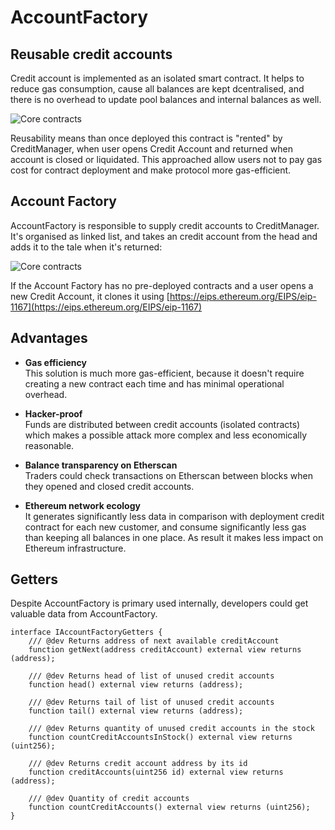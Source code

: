 # AccountFactory

## Reusable credit accounts

Credit account is implemented as an isolated smart contract. It helps to reduce gas consumption, 
cause all balances are kept dcentralised, and there is no overhead to update pool balances and 
internal balances as well.

![Core contracts](/images/core/factory.jpg)

Reusability means than once deployed this contract is "rented" by CreditManager, when user opens 
Credit Account and returned when account is closed or liquidated. This approached allow users 
not to pay gas cost for contract deployment and make protocol more gas-efficient.

## Account Factory

AccountFactory is responsible to supply credit accounts to CreditManager. It's organised as linked list,
and takes an credit account from the head and adds it to the tale when it's returned:

![Core contracts](/images/core/linked-list.jpg)

If the Account Factory has no pre-deployed contracts and a user opens a new Credit Account, it clones it using [https://eips.ethereum.org/EIPS/eip-1167](https://eips.ethereum.org/EIPS/eip-1167)

## Advantages

- **Gas efficiency**  
This solution is much more gas-efficient, because it doesn't require creating a new contract each time and has minimal operational overhead.

- **Hacker-proof**  
Funds are distributed between credit accounts (isolated contracts) which makes a possible attack more complex and less economically reasonable.  

- **Balance transparency on Etherscan**  
Traders could check transactions on Etherscan between blocks when they opened and closed credit accounts.

- **Ethereum network ecology**  
It generates significantly less data in comparison with deployment credit contract for each new customer, and consume significantly less gas than keeping all balances in one place. As result it makes less impact on Ethereum infrastructure.

## Getters
Despite AccountFactory is primary used internally, developers could get valuable data from AccountFactory.

```solidity
interface IAccountFactoryGetters {
    /// @dev Returns address of next available creditAccount
    function getNext(address creditAccount) external view returns (address);

    /// @dev Returns head of list of unused credit accounts
    function head() external view returns (address);

    /// @dev Returns tail of list of unused credit accounts
    function tail() external view returns (address);

    /// @dev Returns quantity of unused credit accounts in the stock
    function countCreditAccountsInStock() external view returns (uint256);

    /// @dev Returns credit account address by its id
    function creditAccounts(uint256 id) external view returns (address);

    /// @dev Quantity of credit accounts
    function countCreditAccounts() external view returns (uint256);
}
```
